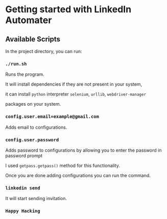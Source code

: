 # Getting started with LinkedIn Automater

## Available Scripts

In the project directory, you can run:

### `./run.sh`

Runs the program.

It will install dependencies if they are not present in your system,

it can install `python` interpreter `selenium`, `urllib`, `webdriver-manager`

packages on your system.    

### `config.user.email=example@gmail.com`

Adds email to configurations.

### `config.user.password`

Adds password to configurations by allowing you to enter the password in password prompt

I used `getpass.getpass()` method for this functionality.

Once you are done adding configurations you can run the command.

### `linkedin send`

It will start sending invitation.

### `Happy Hacking`